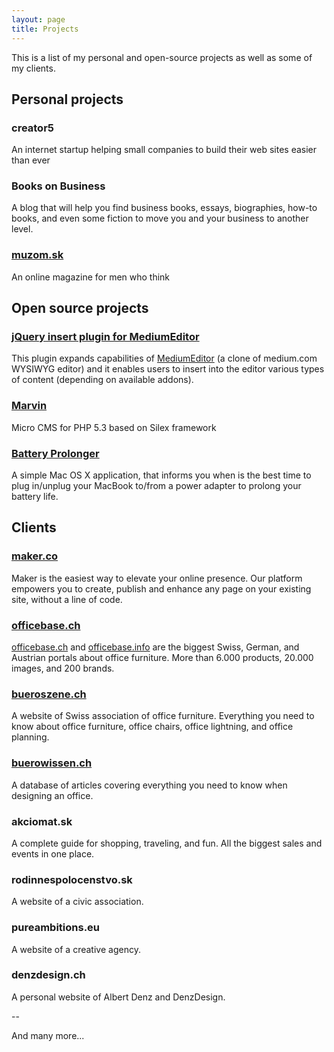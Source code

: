 ```yaml
---
layout: page
title: Projects
---
```


This is a list of my personal and open-source projects as well as some of my clients.

## Personal projects

### creator5

An internet startup helping small companies to build their web sites easier than ever

### Books on Business

A blog that will help you find business books, essays, biographies, how-to books, and even some fiction to move you and your business to another level.

### [muzom.sk](https://muzom.sk)

An online magazine for men who think

## Open source projects

### [jQuery insert plugin for MediumEditor](https://github.com/orthes/medium-editor-insert-plugin)

This plugin expands capabilities of [MediumEditor](https://github.com/daviferreira/medium-editor) (a clone of medium.com WYSIWYG editor) and it enables users to insert into the editor various types of content (depending on available addons).

### [Marvin](https://github.com/orthes/marvin)

Micro CMS for PHP 5.3 based on Silex framework

### [Battery Prolonger](https://github.com/orthes/Battery-Prolonger)

A simple Mac OS X application, that informs you when is the best time to plug in/unplug your MacBook to/from a power adapter to prolong your battery life.

## Clients

### [maker.co](https://www.maker.co)

Maker is the easiest way to elevate your online presence. Our platform empowers you to create, publish and enhance any page on your existing site, without a line of code.

### [officebase.ch](https://www.officebase.ch)

[officebase.ch](https://www.officebase.ch) and [officebase.info](https://www.officebase.info) are the biggest Swiss, German, and Austrian portals about office furniture. More than 6.000 products, 20.000 images, and 200 brands.

### [bueroszene.ch](https://www.bueroszene.ch)

A website of Swiss association of office furniture. Everything you need to know about office furniture, office chairs, office lightning, and office planning.

### [buerowissen.ch](http://www.buerowissen.ch)

A database of articles covering everything you need to know when designing an office.

### akciomat.sk

A complete guide for shopping, traveling, and fun. All the biggest sales and events in one place.

### rodinnespolocenstvo.sk

A website of a civic association.

### pureambitions.eu

A website of a creative agency.

### denzdesign.ch

A personal website of Albert Denz and DenzDesign.

--

And many more...
